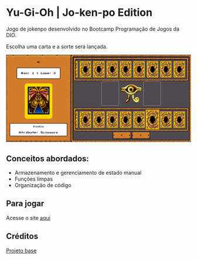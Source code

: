 # Yu-Gi-Oh | Jo-ken-po Edition

Jogo de jokenpo desenvolvido no Bootcamp Programação de Jogos da DIO.

Escolha uma carta e a sorte será lançada.

<img src="./src/assets/screenshots/screenshot-desktop.png">

## Conceitos abordados:

- Armazenamento e gerenciamento de estado manual
- Funções limpas
- Organização de código

## Para jogar

Acesse o site [aqui](https://arianecledja.github.io/js-yugioh-game/)

## Créditos

[Projeto base](https://github.com/digitalinnovationone/js-yugioh-assets)